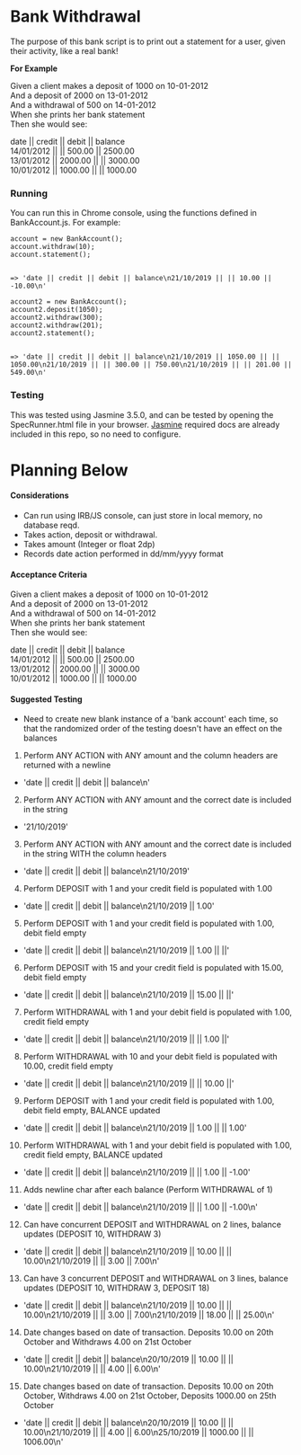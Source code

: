 # Bank Withdrawal

The purpose of this bank script is to print out a statement for a user, given their activity, like a real bank!  
  

**For Example**

Given a client makes a deposit of 1000 on 10-01-2012  
And a deposit of 2000 on 13-01-2012  
And a withdrawal of 500 on 14-01-2012  
When she prints her bank statement  
Then she would see:  

date || credit || debit || balance  
14/01/2012 || || 500.00 || 2500.00  
13/01/2012 || 2000.00 || || 3000.00  
10/01/2012 || 1000.00 || || 1000.00  

### Running

You can run this in Chrome console, using the functions defined in BankAccount.js. For example:

```
account = new BankAccount();
account.withdraw(10);
account.statement();


=> 'date || credit || debit || balance\n21/10/2019 || || 10.00 || -10.00\n'

```

```
account2 = new BankAccount();
account2.deposit(1050);
account2.withdraw(300); 
account2.withdraw(201);
account2.statement();


=> 'date || credit || debit || balance\n21/10/2019 || 1050.00 || || 1050.00\n21/10/2019 || || 300.00 || 750.00\n21/10/2019 || || 201.00 || 549.00\n'
```  
  

### Testing

This was tested using Jasmine 3.5.0, and can be tested by opening the SpecRunner.html file in your browser.
[Jasmine](https://jasmine.github.io/pages/getting_started.html) required docs are already included in this repo, so no need to configure.
  
  

# Planning Below

#### Considerations

- Can run using IRB/JS console, can just store in local memory, no database reqd.
- Takes action, deposit or withdrawal.
- Takes amount (Integer or float 2dp)
- Records date action performed in dd/mm/yyyy format

#### Acceptance Criteria 

Given a client makes a deposit of 1000 on 10-01-2012  
And a deposit of 2000 on 13-01-2012  
And a withdrawal of 500 on 14-01-2012  
When she prints her bank statement  
Then she would see:  

date || credit || debit || balance  
14/01/2012 || || 500.00 || 2500.00  
13/01/2012 || 2000.00 || || 3000.00  
10/01/2012 || 1000.00 || || 1000.00  

#### Suggested Testing

- Need to create new blank instance of a 'bank account' each time, so that the randomized order of the testing doesn't have an effect on the balances

1) Perform ANY ACTION with ANY amount and the column headers are returned with a newline
  - 'date || credit || debit || balance\n'
2) Perform ANY ACTION with ANY amount and the correct date is included in the string
  - '21/10/2019'
3) Perform ANY ACTION with ANY amount and the correct date is included in the string WITH the column headers
  - 'date || credit || debit || balance\n21/10/2019'
4) Perform DEPOSIT with 1 and your credit field is populated with 1.00
  - 'date || credit || debit || balance\n21/10/2019 || 1.00'
5) Perform DEPOSIT with 1 and your credit field is populated with 1.00, debit field empty
  - 'date || credit || debit || balance\n21/10/2019 || 1.00 || ||'
6) Perform DEPOSIT with 15 and your credit field is populated with 15.00, debit field empty
  - 'date || credit || debit || balance\n21/10/2019 || 15.00 || ||'
7) Perform WITHDRAWAL with 1 and your debit field is populated with 1.00, credit field empty
  - 'date || credit || debit || balance\n21/10/2019 || || 1.00 ||'
8) Perform WITHDRAWAL with 10 and your debit field is populated with 10.00, credit field empty
  - 'date || credit || debit || balance\n21/10/2019 || || 10.00 ||'
9) Perform DEPOSIT with 1 and your credit field is populated with 1.00, debit field empty, BALANCE updated
  - 'date || credit || debit || balance\n21/10/2019 || 1.00 || || 1.00'
10) Perform WITHDRAWAL with 1 and your debit field is populated with 1.00, credit field empty, BALANCE updated
  - 'date || credit || debit || balance\n21/10/2019 || || 1.00 || -1.00'
11) Adds newline char after each balance (Perform WITHDRAWAL of 1)
  - 'date || credit || debit || balance\n21/10/2019 || || 1.00 || -1.00\n'
12) Can have concurrent DEPOSIT and WITHDRAWAL on 2 lines, balance updates (DEPOSIT 10, WITHDRAW 3)
  - 'date || credit || debit || balance\n21/10/2019 || 10.00 || || 10.00\n21/10/2019 || || 3.00 || 7.00\n'
13) Can have 3 concurrent DEPOSIT and WITHDRAWAL on 3 lines, balance updates (DEPOSIT 10, WITHDRAW 3, DEPOSIT 18)
  - 'date || credit || debit || balance\n21/10/2019 || 10.00 || || 10.00\n21/10/2019 || || 3.00 || 7.00\n21/10/2019 || 18.00 || || 25.00\n'
14) Date changes based on date of transaction. Deposits 10.00 on 20th October and Withdraws 4.00 on 21st October
  - 'date || credit || debit || balance\n20/10/2019 || 10.00 || || 10.00\n21/10/2019 || || 4.00 || 6.00\n'
15) Date changes based on date of transaction. Deposits 10.00 on 20th October, Withdraws 4.00 on 21st October, Deposits 1000.00 on 25th October
  - 'date || credit || debit || balance\n20/10/2019 || 10.00 || || 10.00\n21/10/2019 || || 4.00 || 6.00\n25/10/2019 || 1000.00 || || 1006.00\n'
